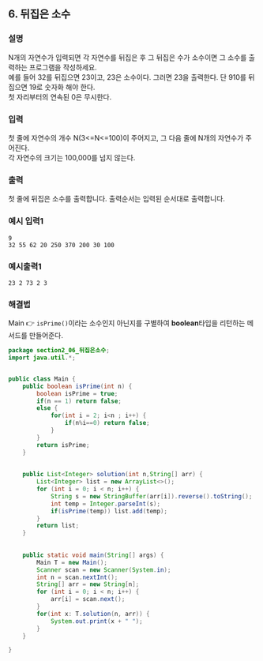 ## 6. 뒤집은 소수  
  
### 설명  
N개의 자연수가 입력되면 각 자연수를 뒤집은 후 그 뒤집은 수가 소수이면 그 소수를 출력하는 프로그램을 작성하세요.  
예를 들어 32를 뒤집으면 23이고, 23은 소수이다. 그러면 23을 출력한다. 단 910를 뒤집으면 19로 숫자화 해야 한다.  
첫 자리부터의 연속된 0은 무시한다.             
    
### 입력    
첫 줄에 자연수의 개수 N(3<=N<=100)이 주어지고, 그 다음 줄에 N개의 자연수가 주어진다.  
각 자연수의 크기는 100,000를 넘지 않는다.                  
  
### 출력  
첫 줄에 뒤집은 소수를 출력합니다. 출력순서는 입력된 순서대로 출력합니다.        
  
### 예시 입력1  
```
9
32 55 62 20 250 370 200 30 100
```  
    
### 예시출력1  

```
23 2 73 2 3
```  
  
### 해결법  
Main 👉 `isPrime()`이라는 소수인지 아닌지를 구별하여 **boolean**타입을 리턴하는 메서드를 만들어준다.  
  
```java
package section2_06_뒤집은소수;
import java.util.*;


public class Main {
	public boolean isPrime(int n) {
		boolean isPrime = true;
		if(n == 1) return false;
		else {
			for(int i = 2; i<n ; i++) {
				if(n%i==0) return false;
			}
		}
		return isPrime;
	}
	
	
	public List<Integer> solution(int n,String[] arr) {
		List<Integer> list = new ArrayList<>();
		for (int i = 0; i < n; i++) {
			String s = new StringBuffer(arr[i]).reverse().toString();
			int temp = Integer.parseInt(s);
			if(isPrime(temp)) list.add(temp);
		}
		return list;
	}
	
	
	public static void main(String[] args) {
		Main T = new Main();
		Scanner scan = new Scanner(System.in);
		int n = scan.nextInt();
		String[] arr = new String[n];
		for (int i = 0; i < n; i++) {
			arr[i] = scan.next();
		}
		for(int x: T.solution(n, arr)) {
			System.out.print(x + " ");
		}
	}

}

```